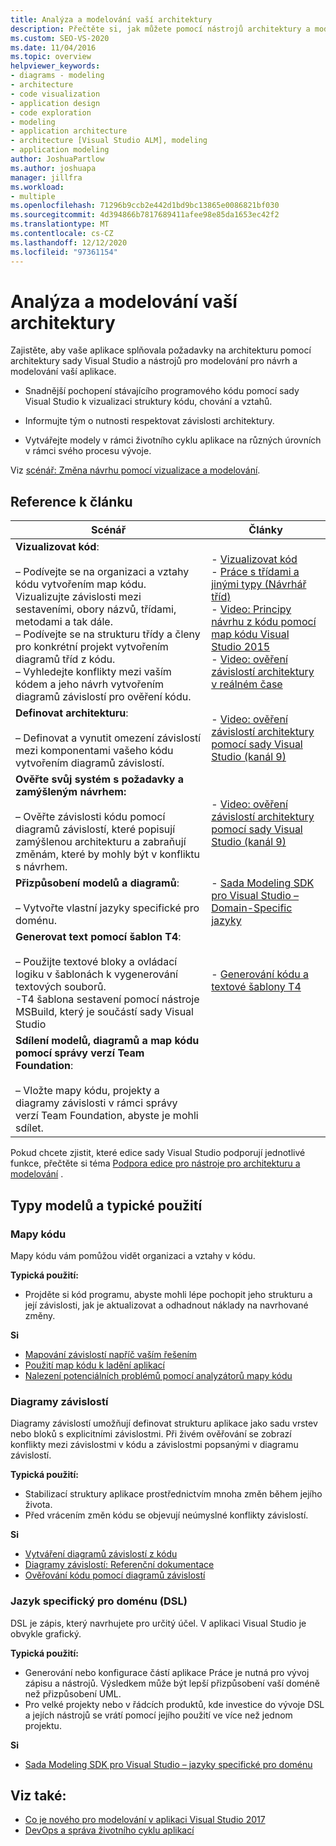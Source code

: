 ```yaml
---
title: Analýza a modelování vaší architektury
description: Přečtěte si, jak můžete pomocí nástrojů architektury a modelování sady Visual Studio navrhovat a modelovat vaši aplikaci, abyste měli jistotu, že vaše aplikace splňuje požadavky na architekturu.
ms.custom: SEO-VS-2020
ms.date: 11/04/2016
ms.topic: overview
helpviewer_keywords:
- diagrams - modeling
- architecture
- code visualization
- application design
- code exploration
- modeling
- application architecture
- architecture [Visual Studio ALM], modeling
- application modeling
author: JoshuaPartlow
ms.author: joshuapa
manager: jillfra
ms.workload:
- multiple
ms.openlocfilehash: 71296b9ccb2e442d1bd9bc13865e0086821bf030
ms.sourcegitcommit: 4d394866b7817689411afee98e85da1653ec42f2
ms.translationtype: MT
ms.contentlocale: cs-CZ
ms.lasthandoff: 12/12/2020
ms.locfileid: "97361154"
---
```

# <a name="analyze-and-model-your-architecture"></a>Analýza a modelování vaší architektury

Zajistěte, aby vaše aplikace splňovala požadavky na architekturu pomocí architektury sady Visual Studio a nástrojů pro modelování pro návrh a modelování vaší aplikace.

* Snadnější pochopení stávajícího programového kódu pomocí sady Visual Studio k vizualizaci struktury kódu, chování a vztahů.

* Informujte tým o nutnosti respektovat závislosti architektury.

* Vytvářejte modely v rámci životního cyklu aplikace na různých úrovních v rámci svého procesu vývoje.

Viz [scénář: Změna návrhu pomocí vizualizace a modelování](../modeling/scenario-change-your-design-using-visualization-and-modeling.md).

## <a name="article-reference"></a>Reference k článku

|Scénář|Články|
|-|-|
|**Vizualizovat kód**:<br /><br />– Podívejte se na organizaci a vztahy kódu vytvořením map kódu. Vizualizujte závislosti mezi sestaveními, obory názvů, třídami, metodami a tak dále.<br />– Podívejte se na strukturu třídy a členy pro konkrétní projekt vytvořením diagramů tříd z kódu.<br />– Vyhledejte konflikty mezi vaším kódem a jeho návrh vytvořením diagramů závislostí pro ověření kódu.|- [Vizualizovat kód](../modeling/visualize-code.md)<br />- [Práce s třídami a jinými typy (Návrhář tříd)](../ide/class-designer/designing-and-viewing-classes-and-types.md)<br />- [Video: Principy návrhu z kódu pomocí map kódu Visual Studio 2015](https://channel9.msdn.com/Events/Visual-Studio/Connect-event-2015/502)<br />- [Video: ověření závislostí architektury v reálném čase](https://sec.ch9.ms/sessions/69613110-c334-4f25-bb36-08e5a93456b5/170ValidateArchitectureDependenciesWithVisualStudio.mp4)|
|**Definovat architekturu**:<br /><br />– Definovat a vynutit omezení závislostí mezi komponentami vašeho kódu vytvořením diagramů závislostí.|- [Video: ověření závislostí architektury pomocí sady Visual Studio (kanál 9)](https://channel9.msdn.com/Events/Connect/2016/170)|
|**Ověřte svůj systém s požadavky a zamýšleným návrhem:**<br /><br />– Ověřte závislosti kódu pomocí diagramů závislostí, které popisují zamýšlenou architekturu a zabraňují změnám, které by mohly být v konfliktu s návrhem.|- [Video: ověření závislostí architektury pomocí sady Visual Studio (kanál 9)](https://channel9.msdn.com/Events/Connect/2016/170)|
|**Přizpůsobení modelů a diagramů**:<br /><br />– Vytvořte vlastní jazyky specifické pro doménu.|- [Sada Modeling SDK pro Visual Studio – Domain-Specific jazyky](../modeling/modeling-sdk-for-visual-studio-domain-specific-languages.md)|
|**Generovat text pomocí šablon T4**:<br /><br />– Použijte textové bloky a ovládací logiku v šablonách k vygenerování textových souborů.<br /> -T4 šablona sestavení pomocí nástroje MSBuild, který je součástí sady Visual Studio|- [Generování kódu a textové šablony T4](../modeling/code-generation-and-t4-text-templates.md)|
|**Sdílení modelů, diagramů a map kódu pomocí správy verzí Team Foundation**:<br /><br />– Vložte mapy kódu, projekty a diagramy závislosti v rámci správy verzí Team Foundation, abyste je mohli sdílet.| |

Pokud chcete zjistit, které edice sady Visual Studio podporují jednotlivé funkce, přečtěte si téma [Podpora edice pro nástroje pro architekturu a modelování](../modeling/what-s-new-for-design-in-visual-studio.md#VersionSupport) .

## <a name="types-of-models-and-typical-uses"></a>Typy modelů a typické použití

### <a name="code-maps"></a>Mapy kódu

Mapy kódu vám pomůžou vidět organizaci a vztahy v kódu.

**Typická použití:**

- Projděte si kód programu, abyste mohli lépe pochopit jeho strukturu a její závislosti, jak je aktualizovat a odhadnout náklady na navrhované změny.

**Si**

- [Mapování závislostí napříč vaším řešením](../modeling/map-dependencies-across-your-solutions.md)
- [Použití map kódu k ladění aplikací](../modeling/use-code-maps-to-debug-your-applications.md)
- [Nalezení potenciálních problémů pomocí analyzátorů mapy kódu](../modeling/find-potential-problems-using-code-map-analyzers.md)

### <a name="dependency-diagrams"></a>Diagramy závislostí

Diagramy závislostí umožňují definovat strukturu aplikace jako sadu vrstev nebo bloků s explicitními závislostmi. Při živém ověřování se zobrazí konflikty mezi závislostmi v kódu a závislostmi popsanými v diagramu závislostí.

**Typická použití:**

- Stabilizací struktury aplikace prostřednictvím mnoha změn během jejího života.
- Před vrácením změn kódu se objevují neúmyslné konflikty závislostí.

**Si**

- [Vytváření diagramů závislostí z kódu](../modeling/create-layer-diagrams-from-your-code.md)
- [Diagramy závislostí: Referenční dokumentace](../modeling/layer-diagrams-reference.md)
- [Ověřování kódu pomocí diagramů závislostí](../modeling/validate-code-with-layer-diagrams.md)

### <a name="domain-specific-language-dsl"></a>Jazyk specifický pro doménu (DSL)

DSL je zápis, který navrhujete pro určitý účel. V aplikaci Visual Studio je obvykle grafický.

**Typická použití:**

- Generování nebo konfigurace částí aplikace Práce je nutná pro vývoj zápisu a nástrojů. Výsledkem může být lepší přizpůsobení vaší doméně než přizpůsobení UML.
- Pro velké projekty nebo v řádcích produktů, kde investice do vývoje DSL a jejích nástrojů se vrátí pomocí jejího použití ve více než jednom projektu.

**Si**

- [Sada Modeling SDK pro Visual Studio – jazyky specifické pro doménu](../modeling/modeling-sdk-for-visual-studio-domain-specific-languages.md)

## <a name="see-also"></a>Viz také:

- [Co je nového pro modelování v aplikaci Visual Studio 2017](../modeling/what-s-new-for-design-in-visual-studio.md)
- [DevOps a správa životního cyklu aplikací](/azure/devops/user-guide/devops-alm-overview)
